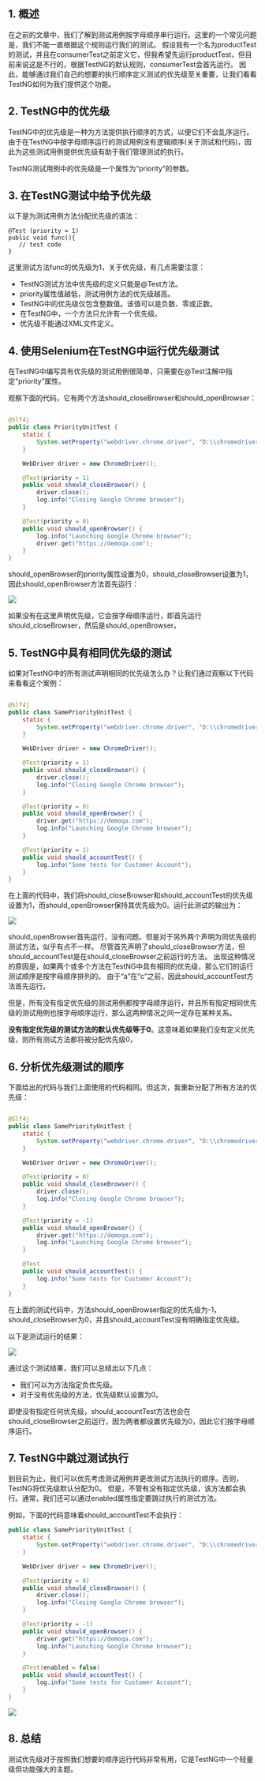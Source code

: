 ## 1. 概述

在之前的文章中，我们了解到测试用例按字母顺序串行运行。这里的一个常见问题是，我们不能一直根据这个规则运行我们的测试。
假设我有一个名为productTest的测试，并且在consumerTest之前定义它，但我希望先运行productTest，但目前来说这是不行的，根据TestNG的默认规则，consumerTest会首先运行。
因此，能够通过我们自己的想要的执行顺序定义测试的优先级至关重要，让我们看看TestNG如何为我们提供这个功能。

## 2. TestNG中的优先级

TestNG中的优先级是一种为方法提供执行顺序的方式，以便它们不会乱序运行。
由于在TestNG中按字母顺序运行的测试用例没有逻辑顺序(关于测试和代码)，因此为这些测试用例提供优先级有助于我们管理测试的执行。

TestNG测试用例中的优先级是一个属性为“priority”的参数。

## 3. 在TestNG测试中给予优先级

以下是为测试用例方法分配优先级的语法：

```text
@Test (priority = 1)
public void func(){
   // test code
}
```

这里测试方法func的优先级为1，关于优先级，有几点需要注意：

+ TestNG测试方法中优先级的定义只能是@Test方法。
+ priority属性值越低，测试用例方法的优先级越高。
+ TestNG中的优先级仅包含整数值。该值可以是负数、零或正数。
+ 在TestNG中，一个方法只允许有一个优先级。
+ 优先级不能通过XML文件定义。

## 4. 使用Selenium在TestNG中运行优先级测试

在TestNG中编写具有优先级的测试用例很简单，只需要在@Test注解中指定“priority”属性。

观察下面的代码，它有两个方法should_closeBrowser和should_openBrowser：

```java

@Slf4j
public class PriorityUnitTest {
    static {
        System.setProperty("webdriver.chrome.driver", "D:\\chromedriver.exe");
    }

    WebDriver driver = new ChromeDriver();

    @Test(priority = 1)
    public void should_closeBrowser() {
        driver.close();
        log.info("Closing Google Chrome browser");
    }

    @Test(priority = 0)
    public void should_openBrowser() {
        log.info("Launching Google Chrome browser");
        driver.get("https://demoqa.com");
    }
}
```

should_openBrowser的priority属性设置为0，should_closeBrowser设置为1，因此should_openBrowser方法首先运行：

<img src="../assets/img_16.png">

如果没有在这里声明优先级，它会按字母顺序运行，即首先运行should_closeBrowser，然后是should_openBrowser。

## 5. TestNG中具有相同优先级的测试

如果对TestNG中的所有测试声明相同的优先级怎么办？让我们通过观察以下代码来看看这个案例：

```java

@Slf4j
public class SamePriorityUnitTest {
    static {
        System.setProperty("webdriver.chrome.driver", "D:\\chromedriver.exe");
    }

    WebDriver driver = new ChromeDriver();

    @Test(priority = 1)
    public void should_closeBrowser() {
        driver.close();
        log.info("Closing Google Chrome browser");
    }

    @Test(priority = 0)
    public void should_openBrowser() {
        driver.get("https://demoqa.com");
        log.info("Launching Google Chrome browser");
    }

    @Test(priority = 1)
    public void should_accountTest() {
        log.info("Some tests for Customer Account");
    }
}
```

在上面的代码中，我们将should_closeBrowser和should_accountTest的优先级设置为1，而should_openBrowser保持其优先级为0。运行此测试的输出为：

<img src="../assets/img_17.png">

should_openBrowser首先运行，没有问题。但是对于另外两个声明为同优先级的测试方法，似乎有点不一样。
尽管首先声明了should_closeBrowser方法，但should_accountTest是在should_closeBrowser之前运行的方法。
出现这种情况的原因是，如果两个或多个方法在TestNG中具有相同的优先级，那么它们的运行测试顺序是按字母顺序排列的。
由于“a”在“c”之前，因此should_accountTest方法首先运行。

但是，所有没有指定优先级的测试用例都按字母顺序运行，并且所有指定相同优先级的测试用例也按字母顺序运行，那么这两种情况之间一定存在某种关系。

**没有指定优先级的测试方法的默认优先级等于0**。这意味着如果我们没有定义优先级，则所有测试方法都将被分配优先级0，

## 6. 分析优先级测试的顺序

下面给出的代码与我们上面使用的代码相同。但这次，我重新分配了所有方法的优先级：

```java

@Slf4j
public class SamePriorityUnitTest {
    static {
        System.setProperty("webdriver.chrome.driver", "D:\\chromedriver.exe");
    }

    WebDriver driver = new ChromeDriver();

    @Test(priority = 0)
    public void should_closeBrowser() {
        driver.close();
        log.info("Closing Google Chrome browser");
    }

    @Test(priority = -1)
    public void should_openBrowser() {
        driver.get("https://demoqa.com");
        log.info("Launching Google Chrome browser");
    }

    @Test
    public void should_accountTest() {
        log.info("Some tests for Customer Account");
    }
}
```

在上面的测试代码中，方法should_openBrowser指定的优先级为-1，should_closeBrowser为0，并且should_accountTest没有明确指定优先级。

以下是测试运行的结果：

<img src="../assets/img_18.png">

通过这个测试结果，我们可以总结出以下几点：

+ 我们可以为方法指定负优先级。
+ 对于没有优先级的方法，优先级默认设置为0。

即使没有指定任何优先级，should_accountTest方法也会在should_closeBrowser之前运行，因为两者都设置优先级为0，因此它们按字母顺序运行。

## 7. TestNG中跳过测试执行

到目前为止，我们可以优先考虑测试用例并更改测试方法执行的顺序。否则，TestNG将优先级默认分配为0。
但是，不管有没有指定优先级，该方法都会执行。通常，我们还可以通过enabled属性指定要跳过执行的测试方法。

例如，下面的代码意味着should_accountTest不会执行：

```java
public class SamePriorityUnitTest {
    static {
        System.setProperty("webdriver.chrome.driver", "D:\\chromedriver.exe");
    }

    WebDriver driver = new ChromeDriver();

    @Test(priority = 0)
    public void should_closeBrowser() {
        driver.close();
        log.info("Closing Google Chrome browser");
    }

    @Test(priority = -1)
    public void should_openBrowser() {
        driver.get("https://demoqa.com");
        log.info("Launching Google Chrome browser");
    }

    @Test(enabled = false)
    public void should_accountTest() {
        log.info("Some tests for Customer Account");
    }
}
```

<img src="../assets/img_19.png">

## 8. 总结

测试优先级对于按照我们想要的顺序运行代码非常有用，它是TestNG中一个轻量级但功能强大的主题。